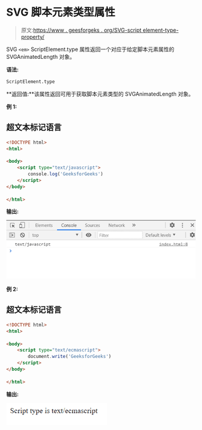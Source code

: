 # SVG 脚本元素类型属性

> 原文:[https://www . geesforgeks . org/SVG-script element-type-property/](https://www.geeksforgeeks.org/svg-scriptelement-type-property/)

SVG `<em>` ScriptElement.type 属性返回一个对应于给定脚本元素属性的 SVGAnimatedLength 对象。

**语法:**

```html
ScriptElement.type
```

**返回值:**该属性返回可用于获取脚本元素类型的 SVGAnimatedLength 对象。

**例 1:**

## 超文本标记语言

```html
<!DOCTYPE html> 
<html> 

<body> 
    <script type="text/javascript">
        console.log('GeeksforGeeks')
    </script>
</body> 

</html>
```

**输出:**

![](img/b9549b31b218fef3f7e34d871859d223.png)

**例 2:**

## 超文本标记语言

```html
<!DOCTYPE html> 
<html> 

<body> 
    <script type="text/ecmascript">
        document.write('GeeksforGeeks')
    </script>
</body> 

</html>
```

**输出:**

![](img/538dc8411b3c4a198f62c3f2da7166f7.png)